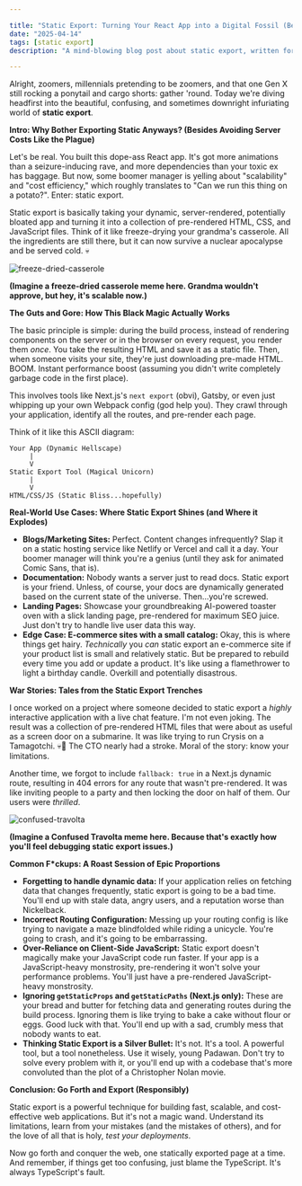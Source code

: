 ```yaml
---

title: "Static Export: Turning Your React App into a Digital Fossil (Because Who Needs Servers, AmIRite?)"
date: "2025-04-14"
tags: [static export]
description: "A mind-blowing blog post about static export, written for chaotic Gen Z engineers who somehow haven't rage-quit the industry yet."

---
```


Alright, zoomers, millennials pretending to be zoomers, and that one Gen X still rocking a ponytail and cargo shorts: gather 'round. Today we're diving headfirst into the beautiful, confusing, and sometimes downright infuriating world of **static export**.

**Intro: Why Bother Exporting Static Anyways? (Besides Avoiding Server Costs Like the Plague)**

Let's be real. You built this dope-ass React app. It's got more animations than a seizure-inducing rave, and more dependencies than your toxic ex has baggage. But now, some boomer manager is yelling about "scalability" and "cost efficiency," which roughly translates to "Can we run this thing on a potato?". Enter: static export.

Static export is basically taking your dynamic, server-rendered, potentially bloated app and turning it into a collection of pre-rendered HTML, CSS, and JavaScript files. Think of it like freeze-drying your grandma's casserole. All the ingredients are still there, but it can now survive a nuclear apocalypse and be served cold. 💀

![freeze-dried-casserole](https://i.kym-cdn.com/photos/images/newsfeed/001/585/130/64f.jpg)

**(Imagine a freeze-dried casserole meme here. Grandma wouldn't approve, but hey, it's scalable now.)**

**The Guts and Gore: How This Black Magic Actually Works**

The basic principle is simple: during the build process, instead of rendering components on the server or in the browser on every request, you render them *once*. You take the resulting HTML and save it as a static file. Then, when someone visits your site, they're just downloading pre-made HTML. BOOM. Instant performance boost (assuming you didn't write completely garbage code in the first place).

This involves tools like Next.js's `next export` (obvi), Gatsby, or even just whipping up your own Webpack config (god help you). They crawl through your application, identify all the routes, and pre-render each page.

Think of it like this ASCII diagram:

```
Your App (Dynamic Hellscape)
     |
     V
Static Export Tool (Magical Unicorn)
     |
     V
HTML/CSS/JS (Static Bliss...hopefully)
```

**Real-World Use Cases: Where Static Export Shines (and Where it Explodes)**

*   **Blogs/Marketing Sites:** Perfect. Content changes infrequently? Slap it on a static hosting service like Netlify or Vercel and call it a day. Your boomer manager will think you're a genius (until they ask for animated Comic Sans, that is).
*   **Documentation:** Nobody wants a server just to read docs. Static export is your friend. Unless, of course, your docs are dynamically generated based on the current state of the universe. Then...you're screwed.
*   **Landing Pages:** Showcase your groundbreaking AI-powered toaster oven with a slick landing page, pre-rendered for maximum SEO juice. Just don't try to handle live user data this way.
*   **Edge Case: E-commerce sites with a small catalog:** Okay, this is where things get hairy. *Technically* you *can* static export an e-commerce site if your product list is small and relatively static. But be prepared to rebuild every time you add or update a product. It's like using a flamethrower to light a birthday candle. Overkill and potentially disastrous.

**War Stories: Tales from the Static Export Trenches**

I once worked on a project where someone decided to static export a *highly* interactive application with a live chat feature. I'm not even joking. The result was a collection of pre-rendered HTML files that were about as useful as a screen door on a submarine. It was like trying to run Crysis on a Tamagotchi. 💀🙏 The CTO nearly had a stroke. Moral of the story: know your limitations.

Another time, we forgot to include `fallback: true` in a Next.js dynamic route, resulting in 404 errors for any route that wasn't pre-rendered. It was like inviting people to a party and then locking the door on half of them. Our users were *thrilled*.

![confused-travolta](https://i.kym-cdn.com/photos/images/newsfeed/000/222/509/tumblr_m1l86jUaEt1rq79wro1_500.gif)

**(Imagine a Confused Travolta meme here. Because that's exactly how you'll feel debugging static export issues.)**

**Common F\*ckups: A Roast Session of Epic Proportions**

*   **Forgetting to handle dynamic data:** If your application relies on fetching data that changes frequently, static export is going to be a bad time. You'll end up with stale data, angry users, and a reputation worse than Nickelback.
*   **Incorrect Routing Configuration:** Messing up your routing config is like trying to navigate a maze blindfolded while riding a unicycle. You're going to crash, and it's going to be embarrassing.
*   **Over-Reliance on Client-Side JavaScript:** Static export doesn't magically make your JavaScript code run faster. If your app is a JavaScript-heavy monstrosity, pre-rendering it won't solve your performance problems. You'll just have a pre-rendered JavaScript-heavy monstrosity.
*   **Ignoring `getStaticProps` and `getStaticPaths` (Next.js only):** These are your bread and butter for fetching data and generating routes during the build process. Ignoring them is like trying to bake a cake without flour or eggs. Good luck with that. You'll end up with a sad, crumbly mess that nobody wants to eat.
*   **Thinking Static Export is a Silver Bullet:** It's not. It's a tool. A powerful tool, but a tool nonetheless. Use it wisely, young Padawan. Don't try to solve every problem with it, or you'll end up with a codebase that's more convoluted than the plot of a Christopher Nolan movie.

**Conclusion: Go Forth and Export (Responsibly)**

Static export is a powerful technique for building fast, scalable, and cost-effective web applications. But it's not a magic wand. Understand its limitations, learn from your mistakes (and the mistakes of others), and for the love of all that is holy, *test your deployments*.

Now go forth and conquer the web, one statically exported page at a time. And remember, if things get too confusing, just blame the TypeScript. It's always TypeScript's fault.
